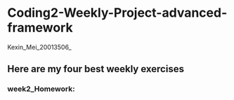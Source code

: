 # Coding2-Weekly-Project-advanced-framework
Kexin_Mei_20013506_

## Here are my four best weekly exercises

### week2_Homework:



